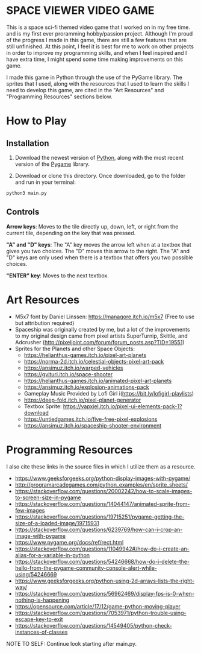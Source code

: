 # **SPACE VIEWER VIDEO GAME**

This is a space sci-fi themed video game that I worked on in my free time. and is my first 
ever proramming hobby/passion project. Although I'm proud of the progress I made in this game,
there are still a few features that are still unfinished. At this point, I feel it is best
for me to work on other projects in order to improve my programming skills, and when I feel
inspired and I have extra time, I might spend some time making improvements on this game.

I made this game in Python through the use of the PyGame library. The sprites that I used, along
with the resources that I used to learn the skills I need to develop this game, are cited in the
"Art Resources" and "Programming Resources" sections below.

# **How to Play**

## **Installation**

1. Download the newest version of [Python](https://www.python.org/downloads/),
   along with the most recent version of the [Pygame](https://www.pygame.org/news) library.

2. Download or clone this directory. Once downloaded, go to the folder and run in your terminal:

```sh
python3 main.py
```

## **Controls**

**Arrow keys**: Moves to the tile directly up, down, left, or right from the current tile, depending
			on the key that was pressed.

**"A" and "D" keys**: The "A" key moves the arrow left when at a textbox that gives you two choices.
				  The "D" moves this arrow to the right. The "A" and "D" keys are only used
				  when there is a textbox that offers you two possible choices.

**"ENTER" key**: Moves to the next textbox.

# **Art Resources**

*	M5x7 font by Daniel Linssen: https://managore.itch.io/m5x7 
    (Free to use but attribution required)
*	Spaceship was originally created by me, but a lot of the improvements 
    to my original design came from pixel artists SuperTurnip, Skittle, 
	and Adcrusher (http://pixeljoint.com/forum/forum_posts.asp?TID=19551)
*	Sprites for the Planets and other Space Objects: 
	*	https://helianthus-games.itch.io/pixel-art-planets
	*	https://norma-2d.itch.io/celestial-objects-pixel-art-pack
	*	https://ansimuz.itch.io/warped-vehicles
	*	https://gvituri.itch.io/space-shooter
	*	https://helianthus-games.itch.io/animated-pixel-art-planets
	*	https://ansimuz.itch.io/explosion-animations-pack
	*	Gameplay Music Provided by Lofi Girl i(https://bit.ly/lofigirI-playlists)
	*	https://deep-fold.itch.io/pixel-planet-generator
	*	Textbox Sprite: https://vapxiel.itch.io/pixel-ui-elements-pack-1?download
	*	https://untiedgames.itch.io/five-free-pixel-explosions
	*	https://ansimuz.itch.io/spaceship-shooter-environment

# **Programming Resources**
	
I also cite these links in the source files in which I utilize them as 
a resource.

* https://www.geeksforgeeks.org/python-display-images-with-pygame/
* http://programarcadegames.com/python_examples/en/sprite_sheets/
* https://stackoverflow.com/questions/20002242/how-to-scale-images-to-screen-size-in-pygame
* https://stackoverflow.com/questions/14044147/animated-sprite-from-few-images
* https://stackoverflow.com/questions/19715251/pygame-getting-the-size-of-a-loaded-image/19715931
* https://stackoverflow.com/questions/6239769/how-can-i-crop-an-image-with-pygame
* https://www.pygame.org/docs/ref/rect.html
* https://stackoverflow.com/questions/11049942#/how-do-i-create-an-alias-for-a-variable-in-python
* https://stackoverflow.com/questions/54246668/how-do-i-delete-the-hello-from-the-pygame-community-console-alert-while-using/54246669
* https://www.geeksforgeeks.org/python-using-2d-arrays-lists-the-right-way/
* https://stackoverflow.com/questions/56962469/display-fps-is-0-when-nothing-is-happening
* https://opensource.com/article/17/12/game-python-moving-player
* https://stackoverflow.com/questions/7053971/python-trouble-using-escape-key-to-exit
* https://stackoverflow.com/questions/14549405/python-check-instances-of-classes

NOTE TO SELF: Continue look starting after main.py.
